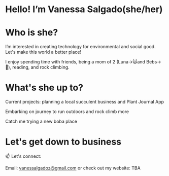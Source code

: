 # Hello! I’m Vanessa Salgado(she/her)

# Who is she? 


I’m interested in creating technology for environmental and social good. Let's make this world a better place!
 
I enjoy spending time with friends, being a mom of 2 (Luna->🐱and Bebs->🐶), reading, and rock climbing. 
 
 
 # What's she up to? 
 
Current projects: planning a local succulent business and Plant Journal App
 
Embarking on journey to run outdoors and rock climb more

Catch me trying a new boba place 

# Let's get down to business


📫 Let's connect: 

Email: vanessalgadoz@gmail.com or check out my website: TBA
<!---
![Vanessa's github stats](https://github-readme-stats.vercel.app/api?username=Vanessa-Salgado&show_icons=true&count_private=true&include_all_commits&hide_rank=true&hide=stars&theme=calm) 


Vanessa-Salgado/Vanessa-Salgado is a ✨ special ✨ repository because its `README.md` (this file) appears on your GitHub profile.
You can click the Preview link to take a look at your changes.
--->
